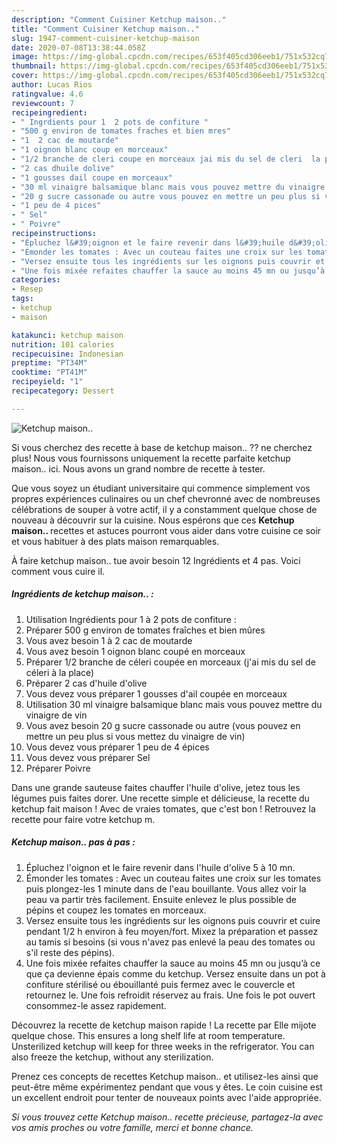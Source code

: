 ```yaml
---
description: "Comment Cuisiner Ketchup maison.."
title: "Comment Cuisiner Ketchup maison.."
slug: 1947-comment-cuisiner-ketchup-maison
date: 2020-07-08T13:38:44.058Z
image: https://img-global.cpcdn.com/recipes/653f405cd306eeb1/751x532cq70/ketchup-maison-photo-principale-de-la-recette.jpg
thumbnail: https://img-global.cpcdn.com/recipes/653f405cd306eeb1/751x532cq70/ketchup-maison-photo-principale-de-la-recette.jpg
cover: https://img-global.cpcdn.com/recipes/653f405cd306eeb1/751x532cq70/ketchup-maison-photo-principale-de-la-recette.jpg
author: Lucas Rios
ratingvalue: 4.6
reviewcount: 7
recipeingredient:
- " Ingrdients pour 1  2 pots de confiture "
- "500 g environ de tomates fraches et bien mres"
- "1  2 cac de moutarde"
- "1 oignon blanc coup en morceaux"
- "1/2 branche de cleri coupe en morceaux jai mis du sel de cleri  la place"
- "2 cas dhuile dolive"
- "1 gousses dail coupe en morceaux"
- "30 ml vinaigre balsamique blanc mais vous pouvez mettre du vinaigre de vin"
- "20 g sucre cassonade ou autre vous pouvez en mettre un peu plus si vous mettez du vinaigre de vin"
- "1 peu de 4 pices"
- " Sel"
- " Poivre"
recipeinstructions:
- "Épluchez l&#39;oignon et le faire revenir dans l&#39;huile d&#39;olive 5 à 10 mn."
- "Émonder les tomates : Avec un couteau faites une croix sur les tomates puis plongez-les 1 minute dans de l&#39;eau bouillante. Vous allez voir la peau va partir très facilement. Ensuite enlevez le plus possible de pépins et coupez les tomates en morceaux."
- "Versez ensuite tous les ingrédients sur les oignons puis couvrir et cuire pendant 1/2 h environ à feu moyen/fort. Mixez la préparation et passez au tamis si besoins (si vous n&#39;avez pas enlevé la peau des tomates ou s&#39;il reste des pépins)."
- "Une fois mixée refaites chauffer la sauce au moins 45 mn ou jusqu’à ce que ça devienne épais comme du ketchup. Versez ensuite dans un pot à confiture stérilisé ou ébouillanté puis fermez avec le couvercle et retournez le. Une fois refroidit réservez au frais. Une fois le pot ouvert consommez-le assez rapidement."
categories:
- Resep
tags:
- ketchup
- maison

katakunci: ketchup maison 
nutrition: 101 calories
recipecuisine: Indonesian
preptime: "PT34M"
cooktime: "PT41M"
recipeyield: "1"
recipecategory: Dessert

---
```



![Ketchup maison..](https://img-global.cpcdn.com/recipes/653f405cd306eeb1/751x532cq70/ketchup-maison-photo-principale-de-la-recette.jpg)

Si vous cherchez des recette à base de ketchup maison.. ?? ne cherchez plus! Nous vous fournissons uniquement la recette parfaite ketchup maison.. ici. Nous avons un grand nombre de recette à tester.

Que vous soyez un étudiant universitaire qui commence simplement vos propres expériences culinaires ou un chef chevronné avec de nombreuses célébrations de souper à votre actif, il y a constamment quelque chose de nouveau à découvrir sur la cuisine. Nous espérons que ces <strong> Ketchup maison.. </strong> recettes et astuces pourront vous aider dans votre cuisine ce soir et vous habituer à des plats maison remarquables.

<!--inarticleads1-->

À faire ketchup maison.. tue avoir besoin 12 Ingrédients et 4 pas. Voici comment vous cuire il.

##### Ingrédients de ketchup maison.. :

1. Utilisation  Ingrédients pour 1 à 2 pots de confiture :
1. Préparer 500 g environ de tomates fraîches et bien mûres
1. Vous avez besoin 1 à 2 cac de moutarde
1. Vous avez besoin 1 oignon blanc coupé en morceaux
1. Préparer 1/2 branche de céleri coupée en morceaux (j&#39;ai mis du sel de céleri à la place)
1. Préparer 2 cas d&#39;huile d&#39;olive
1. Vous devez vous préparer 1 gousses d&#39;ail coupée en morceaux
1. Utilisation 30 ml vinaigre balsamique blanc mais vous pouvez mettre du vinaigre de vin
1. Vous avez besoin 20 g sucre cassonade ou autre (vous pouvez en mettre un peu plus si vous mettez du vinaigre de vin)
1. Vous devez vous préparer 1 peu de 4 épices
1. Vous devez vous préparer  Sel
1. Préparer  Poivre


Dans une grande sauteuse faites chauffer l&#39;huile d&#39;olive, jetez tous les légumes puis faites dorer. Une recette simple et délicieuse, la recette du ketchup fait maison ! Avec de vraies tomates, que c&#39;est bon ! Retrouvez la recette pour faire votre ketchup m. 

<!--inarticleads2-->

##### Ketchup maison.. pas à pas :

1. Épluchez l&#39;oignon et le faire revenir dans l&#39;huile d&#39;olive 5 à 10 mn.
1. Émonder les tomates : Avec un couteau faites une croix sur les tomates puis plongez-les 1 minute dans de l&#39;eau bouillante. Vous allez voir la peau va partir très facilement. Ensuite enlevez le plus possible de pépins et coupez les tomates en morceaux.
1. Versez ensuite tous les ingrédients sur les oignons puis couvrir et cuire pendant 1/2 h environ à feu moyen/fort. Mixez la préparation et passez au tamis si besoins (si vous n&#39;avez pas enlevé la peau des tomates ou s&#39;il reste des pépins).
1. Une fois mixée refaites chauffer la sauce au moins 45 mn ou jusqu’à ce que ça devienne épais comme du ketchup. Versez ensuite dans un pot à confiture stérilisé ou ébouillanté puis fermez avec le couvercle et retournez le. Une fois refroidit réservez au frais. Une fois le pot ouvert consommez-le assez rapidement.


Découvrez la recette de ketchup maison rapide ! La recette par Elle mijote quelque chose. This ensures a long shelf life at room temperature. Unsterilized ketchup will keep for three weeks in the refrigerator. You can also freeze the ketchup, without any sterilization. 

<!--inarticleads1-->

<p>
Prenez ces concepts de recettes Ketchup maison.. et utilisez-les ainsi que peut-être même expérimentez pendant que vous y êtes. Le coin cuisine est un excellent endroit pour tenter de nouveaux points avec l'aide appropriée.
</p>

<p>
<i>Si vous trouvez cette Ketchup maison.. recette précieuse, partagez-la avec vos amis proches ou votre famille, merci et bonne chance.</i>
</p>
